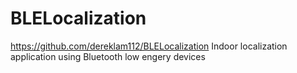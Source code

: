 # BLELocalization
https://github.com/dereklam112/BLELocalization
Indoor localization application using Bluetooth low engery devices
